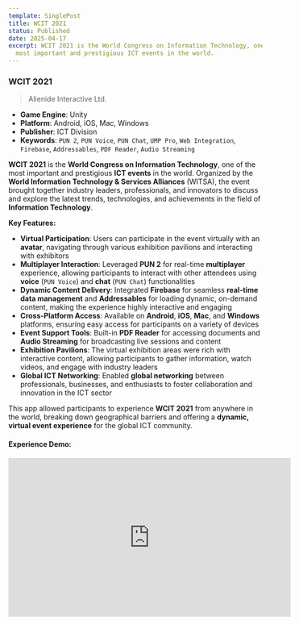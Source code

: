 ```yaml
---
template: SinglePost
title: WCIT 2021
status: Published
date: 2025-04-17
excerpt: WCIT 2021 is the World Congress on Information Technology, one of the
  most important and prestigious ICT events in the world.
---
```

### WCIT 2021  
>Alienide Interactive Ltd.   

- **Game Engine**: Unity  
- **Platform**: Android, iOS, Mac, Windows  
- **Publisher**: ICT Division  
- **Keywords**: `PUN 2`, `PUN Voice`, `PUN Chat`, `UMP Pro`, `Web Integration`, `Firebase`, `Addressables`, `PDF Reader`, `Audio Streaming`  

**WCIT 2021** is the **World Congress on Information Technology**, one of the most important and prestigious **ICT events** in the world. Organized by the **World Information Technology & Services Alliances** (WITSA), the event brought together industry leaders, professionals, and innovators to discuss and explore the latest trends, technologies, and achievements in the field of **Information Technology**.

**Key Features:**
- **Virtual Participation**: Users can participate in the event virtually with an **avatar**, navigating through various exhibition pavilions and interacting with exhibitors  
- **Multiplayer Interaction**: Leveraged **PUN 2** for real-time **multiplayer** experience, allowing participants to interact with other attendees using **voice** (`PUN Voice`) and **chat** (`PUN Chat`) functionalities  
- **Dynamic Content Delivery**: Integrated **Firebase** for seamless **real-time data management** and **Addressables** for loading dynamic, on-demand content, making the experience highly interactive and engaging  
- **Cross-Platform Access**: Available on **Android**, **iOS**, **Mac**, and **Windows** platforms, ensuring easy access for participants on a variety of devices  
- **Event Support Tools**: Built-in **PDF Reader** for accessing documents and **Audio Streaming** for broadcasting live sessions and content  
- **Exhibition Pavilions**: The virtual exhibition areas were rich with interactive content, allowing participants to gather information, watch videos, and engage with industry leaders  
- **Global ICT Networking**: Enabled **global networking** between professionals, businesses, and enthusiasts to foster collaboration and innovation in the ICT sector  

This app allowed participants to experience **WCIT 2021** from anywhere in the world, breaking down geographical barriers and offering a **dynamic, virtual event experience** for the global ICT community.

#### Experience Demo:
<iframe width="560" height="315" src="https://www.youtube.com/embed/v83MDoM1q20" frameborder="0" allow="accelerometer; autoplay; encrypted-media; gyroscope; picture-in-picture" allowfullscreen></iframe>
